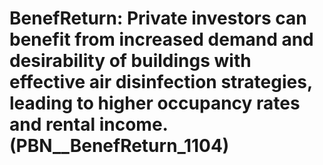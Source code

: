 # BenefReturn: __Private investors can benefit from increased demand and desirability of buildings with effective air disinfection strategies, leading to higher occupancy rates and rental income.__ (PBN__BenefReturn_1104)

